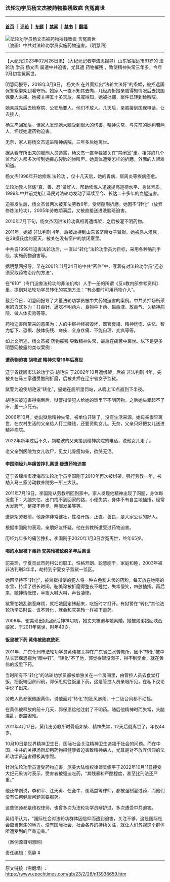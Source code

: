 ### 法轮功学员杨文杰被药物摧残致疯 含冤离世

---

#### [首页](../../../..?n13938659) &nbsp;|&nbsp; [评论](../../../../../epoch-comment?n13938659) &nbsp;|&nbsp; [专题](../../../../../epoch-special?n13938659) &nbsp;|&nbsp; [禁闻](../../../../../epoch-news?n13938659) &nbsp;|&nbsp; [禁书](../../../../../books?n13938659) &nbsp;|&nbsp; [翻墙](https://github.com/gfw-breaker/nogfw/blob/master/README.md?n13938659)


<div><img alt="法轮功学员杨文杰被药物摧残致疯 含冤离世" class="attachment-djy_600_400 size-djy_600_400 wp-post-image" src="https://i.epochtimes.com/assets/uploads/2021/05/id12964048-1403200625372320-600x400.jpg"/>
<div class="caption">
 （油画）中共对法轮功学员实施药物迫害。（明慧网）
</div></div><hr/><div class="post_content" id="artbody" itemprop="articleBody">
 <!-- article content begin -->
 <p>
  【大纪元2023年02月26日讯】（大纪元记者李洁思报导）山东省招远市61岁的
  <ok href="https://www.epochtimes.com/gb/tag/%E6%B3%95%E8%BD%AE%E5%8A%9F.html">
   法轮功
  </ok>
  学员
  <ok href="https://www.epochtimes.com/gb/tag/%E6%9D%A8%E6%96%87%E6%9D%B0.html">
   杨文杰
  </ok>
  屡遭中共迫害，尤其遭
  <ok href="https://www.epochtimes.com/gb/tag/%E8%8D%AF%E7%89%A9%E6%91%A7%E6%AE%8B.html">
   药物摧残
  </ok>
  ，致使精神失常三年多，今年2月初含冤离世。
 </p>
 <p>
  明慧网报导，2018年3月8日，
  <ok href="https://www.epochtimes.com/gb/tag/%E6%9D%A8%E6%96%87%E6%9D%B0.html">
   杨文杰
  </ok>
  在外面挂出“法轮大法好”的条幅，被招远国保警察绑架到看守所。她家人一直不知其去向，几经周折她亲戚得知情况后去找国保要人未果。她被关押五十多天后，亲戚得知，她被批捕，案件已转到检察院。
 </p>
 <p>
  她亲戚先后去检察院、公安局要人，他们不放人。几天后，亲戚接到国保电话，让去接人。
 </p>
 <p>
  杨文杰回家后，但家人发现她大脑受到很大的伤害，精神失常，与先前的她判若两人，怀疑她遭药物迫害。
 </p>
 <p>
  无奈，家人将杨文杰送进精神病院，三年多后她离世。
 </p>
 <p>
  据从看守所出来的服刑人员透露，杨文杰一直单独被关在“禁闭室”里。相邻的几个监舍的人都多次听到她撕心裂肺的惨叫声。她具体遭受怎样的折磨，外面的人很难知道。
 </p>
 <p>
  杨文杰1996年开始修炼
  <ok href="https://www.epochtimes.com/gb/tag/%E6%B3%95%E8%BD%AE%E5%8A%9F.html">
   法轮功
  </ok>
  ，仅十几天后，她的胃病、肩周炎等疾病痊愈。
 </p>
 <p>
  法轮功教人修炼“真、善、忍”做好人，帮助修炼人迅速提高道德水平、身体素质。1999年中共前党魁江泽民对法轮功发动了延续至今、长达二十多年的血腥迫害。
 </p>
 <p>
  迫害发生后，杨文杰曾两次被非法劳教6年，受尽酷刑折磨。她因不“转化”（放弃修炼法轮功），2005年劳教期满后，又被直接送进洗脑班迫害。
 </p>
 <p>
  2010年7月下旬，杨文杰因讲法轮功真相再遭绑架，之后被灌不明药物。
 </p>
 <p>
  2011年，她被
  <ok href="https://www.epochtimes.com/gb/tag/%E9%9D%9E%E6%B3%95%E5%88%A4%E5%88%91.html">
   非法判刑
  </ok>
  4年，后被劫持到山东省济南女子监狱。她被恶人灌尿，在38摄氏度的夏天，被关在没有窗户的禁闭室里。
 </p>
 <p>
  中共自1999年迫害法轮功后，一直以“转化”法轮功学员为目标，采用各种酷刑手段，实施药物迫害等。
 </p>
 <p>
  据明慧网报导，早在2001年11月24日的中共“密件”中，写着有对法轮功学员“还必须采取药物治疗的方法”。
 </p>
 <p>
  在“610”（专门迫害法轮功的非法机构）人手一册的所谓《反x教内部参考资料》里，提到对法轮功学员转化的实施方法：“有必要时可用药物介入”。
 </p>
 <p>
  截至今日，明慧网报导了大量法轮功学员被中共药物迫害的案例。中共关押场所采用的方式多为：打毒针、逼吃不明药片、食物中下药、输毒液、放毒气、关精神病院、做人体实验等等。
 </p>
 <p>
  药物迫害所带来的恶果为：人的中枢神经被毁坏、器官衰竭、精神恍惚、失忆、智力低下、恐惧、肢体伤残、瘫痪、全身疼痛、不能自理、变疯等等。
 </p>
 <p>
  如上文所述，杨文杰被
  <ok href="https://www.epochtimes.com/gb/tag/%E8%8D%AF%E7%89%A9%E6%91%A7%E6%AE%8B.html">
   药物摧残
  </ok>
  导致精神失常，最后在痛苦中离世。以下是更多明慧网披露的类似案例：
 </p>
 <h4>
  遭药物迫害
  <ok href="https://www.epochtimes.com/gb/tag/%E8%83%A1%E8%89%B3%E6%B3%A2.html">
   胡艳波
  </ok>
  精神失常16年后离世
 </h4>
 <p>
  辽宁省抚顺市法轮功学员
  <ok href="https://www.epochtimes.com/gb/tag/%E8%83%A1%E8%89%B3%E6%B3%A2.html">
   胡艳波
  </ok>
  于2002年10月遭绑架，后被
  <ok href="https://www.epochtimes.com/gb/tag/%E9%9D%9E%E6%B3%95%E5%88%A4%E5%88%91.html">
   非法判刑
  </ok>
  4年，先被关在马三家遭受酷刑折磨，后被关押在辽宁省女子监狱。
 </p>
 <p>
  狱警为迫使胡艳波“转化”，逼她在厕所里罚站，从晚上10点直到下半夜。
 </p>
 <p>
  胡艳波被迫害得病倒后，狱警指使犯人给她的饭里下不明药物，之后她头晕起不了床，差一点死去。
 </p>
 <p>
  2006年10月，她出狱后精神失常，被单位开除了，没有生活来源。她母亲很早离世，在农村生活的父亲给人打工赚钱，还要资助女儿。无奈，父亲只好把女儿送进精神病院。
 </p>
 <p>
  2022年新年过后不久，胡艳波的父亲接到精神病院的电话，说他女儿走了。
 </p>
 <p>
  老父亲到医院为女儿收尸，见女儿骨瘦如柴，欲哭无泪。
 </p>
 <h4>
  李国刚经九年痛苦挣扎离世 疑遭药物迫害
 </h4>
 <p>
  辽宁省锦州市凌海市法轮功学员李国刚于2010年再次被绑架，强行劳教一年，被劫入马三家劳动教养院男一所三大队。
 </p>
 <p>
  2011年7月19日，李国刚从劳教所回到家中。家人发现他精神出现了问题，身体每况愈下：大脑失忆，出门找不到回家的路，小便失禁，身体不有自主地抽搐，经常大发脾气，整夜不睡觉，两眼发呆等等。
 </p>
 <p>
  遭绑架劳教前，他身体非常健壮，性格开朗、正直、善良，是大家公认的好人。
 </p>
 <p>
  根据李国刚的表现，亲朋好友怀疑，他在劳教所遭受过药物迫害。
 </p>
 <p>
  历经九年多的痛苦挣扎，李国刚于2020年1月3日含冤离世，终年65岁。
 </p>
 <h4>
  喝的水里被下毒药 驼美玲被致疯多年后离世
 </h4>
 <p>
  驼美玲，宁夏灵武市药材公司职工，性格开朗、聪慧能干，家庭和睦，2003年被非法判刑3年半，劫持到宁夏女子监狱一监区。
 </p>
 <p>
  她因坚持不“转化”，被监狱指使的犯人将一种白色粉末状的药粉，每天放在她喝的水里，持续了很长时间。驼美玲被折磨得整夜不睡觉，失常傻笑，四肢抽搐。再后来，她神情恍惚，半夜大喊大叫，声音凄惨。
 </p>
 <p>
  狱警怕她乱跑惹麻烦，就把她固定铐起来，吃饭时才打开。有狱警在“转化”其他法轮功学员时说，谁不转化，就会和驼美玲一样被下毒药。
 </p>
 <p>
  2006年，驼美玲出狱回家后神神叨叨，她丈夫被迫与她离婚。她被弟弟接回陕西娘家，于2011年离世，时年49岁。
 </p>
 <h4>
  饭里被下药 黄伟被致疯致死
 </h4>
 <p>
  2011年，广东化州市法轮功学员黄伟被关押在广东省三水劳教所，因不“转化”被中队长郭保思视为“眼中钉”。“转化”不了他，郭觉得很没面子，得不到奖金，就在黄伟的饭里下药。
 </p>
 <p>
  当时所有不“转化”的法轮功学员都被单独关在一个房间里，由管控人员去食堂打饭，把饭端回房间前，郭保思就往饭里下药。这是管控人员亲眼所见，在私下议论中说了出来。
 </p>
 <p>
  劳教人员都很佩服黄伟，说他面对“转化”的狂风暴雨、十二级台风都不动摇。
 </p>
 <p>
  在黄伟被释放的前十几天，郭保思给他注射了不明药。随后他精神时而失常，头脑混乱，走路困难。
 </p>
 <p>
  2011年4月17日，黄伟出劳教所时骨瘦如柴、精神失常，12天后就离世了，年仅44岁。
 </p>
 <p>
  10月10日是世界精神卫生日，国际社会关注精神卫生造福于社会的问题。而在中国，中共的关押场所却用药物把健康者迫害致精神病人，尤其是对不放弃信仰的法轮功学员迫害得极其惨烈。
 </p>
 <p>
  针对法轮功学员遭受药物迫害，旅美大陆维权律师吴绍平于2022年10月11日接受大纪元采访时表示，受害者被强迫吃药，“其残暴和严酷程度，甚至比刑法还严重。”
 </p>
 <p>
  他还举例说，李和平、江天勇、任全牛、谢燕益等律师，都被强制灌过药，而他们没有任何健康问题需要服药。
 </p>
 <p>
  这些律师都是维权律师，也曾多次为法轮功学员辩护过，多次遭受中共迫害。
 </p>
 <p>
  吴绍平认为，“国际社会对法轮功群体因信仰而遭到迫害，关注不够，这是国际社会应当聚焦的地方。没有国际社会、社会各界的持续关注，就让人们忽视这个群体所遭受到的严重迫害。”
 </p>
 <p>
  （案例源自明慧网）
 </p>
 <p>
  责任编辑：高静 #
 </p>
 <!-- article content end -->
 <div id="below_article_ad">
 </div>
</div>


---

原文链接（需翻墙）：https://www.epochtimes.com/gb/23/2/26/n13938659.htm